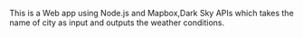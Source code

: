 This is a Web app using Node.js and Mapbox,Dark Sky APIs which takes the name of city as input and outputs the weather conditions.
